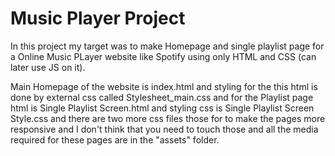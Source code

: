 # Music Player Project

In this project my target was to make Homepage and single playlist page for a Online Music PLayer website like Spotify using only HTML and CSS (can later use JS on it).

Main Homepage of the website is index.html and styling for the this html is done by external css called Stylesheet_main.css and for the Playlist page html is Single Playlist Screen.html and styling css is Single Playlist Screen Style.css and there are two more css files those for to make the pages more responsive and I don't think that you need to touch those and all the media required for these pages are in the "assets" folder.
